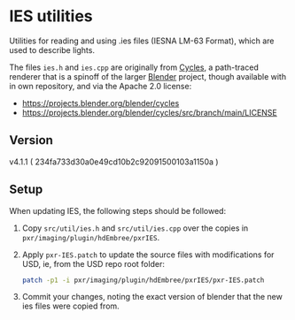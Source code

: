 # IES utilities

Utilities for reading and using .ies files (IESNA LM-63 Format), which are used
to describe lights.

The files `ies.h` and `ies.cpp` are originally from
[Cycles](https://www.cycles-renderer.org/), a path-traced renderer that is a
spinoff of the larger [Blender](https://projects.blender.org/blender/blender/)
project, though available with in own repository, and via the Apache 2.0
license:

- https://projects.blender.org/blender/cycles
- https://projects.blender.org/blender/cycles/src/branch/main/LICENSE

## Version

v4.1.1 ( 234fa733d30a0e49cd10b2c92091500103a1150a )

## Setup

When updating IES, the following steps should be followed:

1. Copy `src/util/ies.h` and `src/util/ies.cpp` over the
   copies in `pxr/imaging/plugin/hdEmbree/pxrIES`.
2. Apply `pxr-IES.patch` to update the source files with modifications for USD,
   ie, from the USD repo root folder:

   ```sh
   patch -p1 -i pxr/imaging/plugin/hdEmbree/pxrIES/pxr-IES.patch
   ```
3. Commit your changes, noting the exact version of blender that the new ies
   files were copied from.